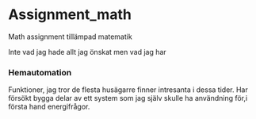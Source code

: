 # Assignment_math
Math assignment tillämpad matematik

Inte vad jag hade allt jag önskat men vad jag har

### Hemautomation

Funktioner, jag tror de flesta husägarre finner intresanta i dessa tider. Har försökt bygga delar av ett system som jag själv skulle ha användning för,i första hand energifrågor.
